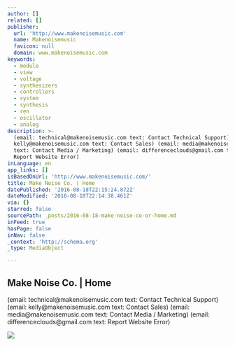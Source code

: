 ```yaml
---
author: []
related: []
publisher:
  url: 'http://www.makenoisemusic.com'
  name: Makenoisemusic
  favicon: null
  domain: www.makenoisemusic.com
keywords:
  - module
  - view
  - voltage
  - synthesizers
  - controllers
  - system
  - synthesis
  - ren
  - oscillator
  - analog
description: >-
  (email: technical@makenoisemusic.com text: Contact Technical Support) (email:
  kelly@makenoisemusic.com text: Contact Sales) (email: media@makenoisemusic.com
  text: Contact Media / Marketing) (email: differenceclouds@gmail.com text:
  Report Website Error)
inLanguage: en
app_links: []
isBasedOnUrl: 'http://www.makenoisemusic.com/'
title: Make Noise Co. | Home
datePublished: '2016-08-18T22:15:24.872Z'
dateModified: '2016-08-18T22:14:38.461Z'
via: {}
starred: false
sourcePath: _posts/2016-08-18-make-noise-co-or-home.md
inFeed: true
hasPage: false
inNav: false
_context: 'http://schema.org'
_type: MediaObject

---
```

<article style=""><h1>Make Noise Co. | Home</h1><p>(email: technical@makenoisemusic.com text: Contact Technical Support) (email: kelly@makenoisemusic.com text: Contact Sales) (email: media@makenoisemusic.com text: Contact Media / Marketing) (email: differenceclouds@gmail.com text: Report Website Error)</p><img src="http://www.makenoisemusic.com/thumbs/synthesizers/shared-system/sharedsystemblackgold-2400x1543-q50.jpg" /></article>